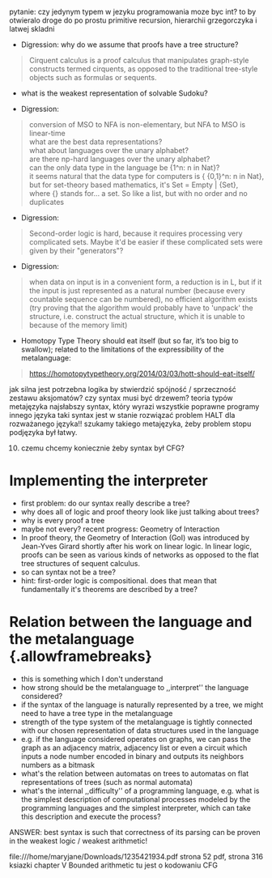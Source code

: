pytanie: czy jedynym typem w jezyku programowania moze byc int?
to by otwieralo droge do po prostu primitive recursion,
hierarchii grzegorczyka i latwej skladni


- Digression: why do we assume that proofs have a tree structure?
> Cirquent calculus is a proof calculus that manipulates graph-style constructs termed cirquents, as opposed to the traditional tree-style objects such as formulas or sequents.

- what is the weakest representation of solvable Sudoku?

- Digression:
> conversion of MSO to NFA is non-elementary, but NFA to MSO is linear-time  
> what are the best data representations?  
> what about languages over the unary alphabet?  
> are there np-hard languages over the unary alphabet?  
> can the only data type in the language be {1^n: n in Nat}?  
> it seems natural that the data type for computers is { {0,1}^n: n in Nat},  
> but for set-theory based mathematics, it's Set = Empty | {Set},  
> where {} stands for... a set. So like a list, but with no order and no duplicates

- Digression:
> Second-order logic is hard, because it requires processing very complicated sets. Maybe it'd be easier if these complicated sets were given by their "generators"?

- Digression:
> when data on input is in a convenient form, a reduction is in L, but if it the input is just represented as a natural number (because every countable sequence can be numbered), no efficient algorithm exists (try proving that the algorithm would probably have to 'unpack' the structure, i.e. construct the actual structure, which it is unable to because of the memory limit)

- Homotopy Type Theory should eat itself (but so far, it’s too big to swallow); related to the limitations of the expressibility of the metalanguage:
> https://homotopytypetheory.org/2014/03/03/hott-should-eat-itself/

jak silna jest potrzebna logika by stwierdzić spójność / sprzeczność zestawu aksjomatów?
czy syntax musi być drzewem?
teoria typów metajęzyka
najsłabszy syntax, który wyrazi wszystkie poprawne programy innego języka
taki syntax jest w stanie rozwiązać problem HALT dla rozważanego języka!!
szukamy takiego metajęzyka, żeby problem stopu podjęzyka był łatwy.

10. czemu chcemy koniecznie żeby syntax był CFG? 




# Implementing the interpreter 
- first problem: do our syntax really describe a tree?
- why does all of logic and proof theory look like just talking about trees?
- why is every proof a tree
- maybe not every? recent progress: Geometry of Interaction
- In proof theory, the Geometry of Interaction (GoI) was introduced by Jean-Yves Girard shortly after his work on linear logic. In linear logic, proofs can be seen as various kinds of networks as opposed to the flat tree structures of sequent calculus.
- so can syntax not be a tree?
- hint: first-order logic is compositional. does that mean that fundamentally
  it's theorems are described by a tree?

# Relation between the language and the metalanguage {.allowframebreaks}
- this is something which I don't understand
- how strong should be the metalanguage to ,,interpret'' the language considered?
- if the syntax of the language is naturally represented by a tree, we might need
  to have a tree type in the metalanguage
- strength of the type system of the metalanguage is tightly connected with
  our chosen representation of data structures used in the language
- e.g. if the language considered operates on graphs, we can pass the graph
  as an adjacency matrix, adjacency list or even a circuit which inputs a 
  node number encoded in binary and outputs its neighbors numbers as a bitmask
- what's the relation between automatas on trees to automatas on flat representations of trees (such as normal automata)
- what's the internal ,,difficulty'' of a programming language, e.g. what is the
  simplest description of computational processes modeled by the programming languages
  and the simplest interpreter, which can take this description and execute the process?

ANSWER: best syntax is such that correctness of its parsing can be proven in 
the weakest logic / weakest arithmetic!


file:///home/maryjane/Downloads/1235421934.pdf
strona 52 pdf, strona 316 ksiazki
chapter V Bounded arithmetic
tu jest o kodowaniu CFG